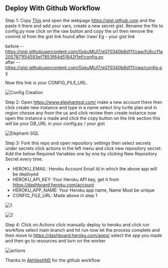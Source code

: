## Deploy With Github Workflow

Step 1: Copy [This](https://raw.githubusercontent.com/TgCatUB/catuserbot/master/exampleconfig.py) and open the webpage https://gist.github.com and the paste it there 
 and add your vars, create a new secret gist. Rename the file to config.py now click on the raw button and copy the url then remove the commit id from the gist link found after /raw/
 Eg - your gist link

 before -- https://gist.githubusercontent.com/GokuMUI7/e070340b8d111/raw/fc8ccf1a2057871f54593ef7853f64d51642f1ef/config.py           
 after -- https://gist.githubusercontent.com/GokuMUI7/e070340b8d111/raw/config.py 
 
 Now this link is your CONFIG_FILE_URL.

![Config Creation](https://telegra.ph/file/4021e4769857a69bacd35.jpg)

Step 2: Open https://www.elephantsql.com/ make a new account there then click create new instance and type in a name select tiny turtle plan and in region chosse any from the us
        and click review then create instance now open the instance u made and click the copy button on the link section this will be your DB_URL in your config.py / your gist
        
 ![Elephant-SQL](https://github.com/GokuMUI7/catuserbot-heroku/raw/main/elephantsql.gif)      
       
Step 3: Fork this repo and open repository settings then select secrets under secrets click actions in the left menu and click new repository secret:
        Add the below Required Variables one by one by clicking New Repository Secret every time.

   - HEROKU_EMAIL: Heroku Account Email Id in which the above app will be deployed
   - HEROKU_API_KEY: Your Heroku API key, get it from https://dashboard.heroku.com/account
   - HEROKU_APP_NAME: Your Heroku app name, Name Must be unique
   - CONFIG_FILE_URL: Made above in step 1

![1](https://telegra.ph/file/a773aab2b34bc999081f5.jpg)


![2](https://telegra.ph/file/1fd806354ffcf2a3a0e33.jpg)

Step 4: Click on Actions click manually deploy to heroku and click run workflow select main branch and hit run now let the process complete and then move to https://dashboard.heroku.com/apps/
        select the app you made and then go to resources and turn on the worker
       
![actions](https://telegra.ph/file/2f9504b895bb375c06a30.jpg)

Thanks to [AkhileshNS](https://github.com/AkhileshNS) for the github workflow

